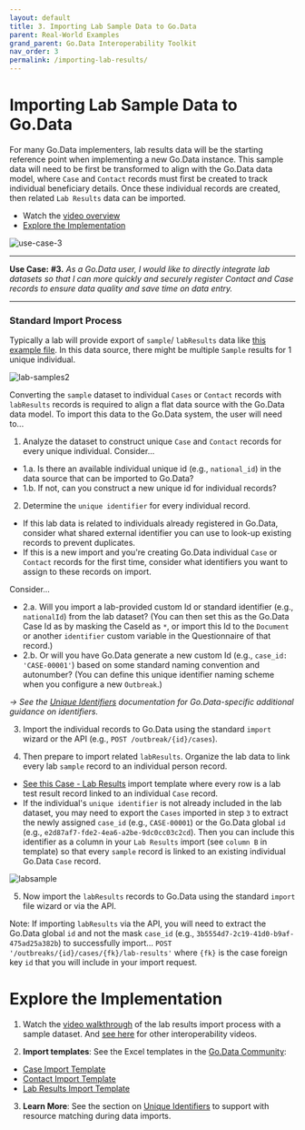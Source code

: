 ```yaml
---
layout: default
title: 3. Importing Lab Sample Data to Go.Data
parent: Real-World Examples
grand_parent: Go.Data Interoperability Toolkit
nav_order: 3
permalink: /importing-lab-results/
---
```

# Importing Lab Sample Data to Go.Data
For many Go.Data implementers, lab results data will be the starting reference point when implementing a new Go.Data instance. This sample data will need to be first be transformed to align with the Go.Data data model, where `Case` and `Contact` records must first be created to track individual beneficiary details. Once these individual records are created, then related `Lab Results` data can be imported. 

- Watch the [video overview](https://sprcdn-assets.sprinklr.com/1652/84761256-ec87-4b94-8b2c-e8ba09a090af-13172065.mp4)
- [Explore the Implementation](#explore-the-implementation)


![use-case-3](../assets/use-case-3.png)

---
**Use Case:**
**#3.** _As a Go.Data user, I would like to directly integrate lab datasets so that I can more quickly and securely register Contact and Case records to ensure data quality and save time on data entry._

---

### Standard Import Process
Typically a lab will provide export of `sample`/ `labResults` data like [this example file](https://sprcdn-assets.sprinklr.com/1652/3b12476b-0d12-4d85-a3f9-c748a69c7856-960273073.xlsx). In this data source, there might be multiple `Sample` results for 1 unique individual. 

![lab-samples2](../assets/lab-samples2.png)

Converting the `sample` dataset to individual `Cases` or `Contact` records with `labResults` records is required to align a flat data source with the Go.Data data model. To import this data to the Go.Data system, the user will need to...

1. Analyze the dataset to construct unique `Case` and `Contact` records for every unique individual. Consider...

* 1.a. Is there an available individual unique id (e.g., `national_id`) in the data source that can be imported to Go.Data? 
* 1.b. If not, can you construct a new unique id for individual records? 

2. Determine the `unique identifier` for every individual record. 
- If this lab data is related to individuals already registered in Go.Data, consider what shared external identifier you can use to look-up existing records to prevent duplicates. 
- If this is a new import and you're creating Go.Data individual `Case` or `Contact` records for the first time, consider what identifiers you want to assign to these records on import. 

Consider...
* 2.a. Will you import a lab-provided custom Id or standard identifier (e.g., `nationalId`) from the lab dataset? (You can then set this as the Go.Data Case Id as by masking the CaseId as `*`, or import this Id to the `Document` or another `identifier` custom variable in the Questionnaire of that record.)
* 2.b. Or will you have Go.Data generate a new custom Id (e.g., `case_id: 'CASE-00001'`) based on some standard naming convention and autonumber? (You can define this unique identifier naming scheme when you configure a new `Outbreak`.)

_→ See the [Unique Identifiers](https://worldhealthorganization.github.io/godata/unique-identifiers/) documentation for Go.Data-specific additional guidance on identifiers._

3. Import the individual records to Go.Data using the standard `import` wizard or the API (e.g., `POST /outbreak/{id}/cases`). 

4. Then prepare to import related `labResults`. Organize the lab data to link every lab `sample` record to an individual person record. 
- [See this Case - Lab Results](https://community-godata.who.int/page/documents) import template where every row is a lab test result record linked to an individual `Case` record. 
- If the individual's `unique identifier` is not already included in the lab dataset, you may need to export the `Cases` imported in step `3` to extract the newly assigned `case_id` (e.g., `CASE-00001`) or the Go.Data global `id` (e.g., `e2d87af7-fde2-4ea6-a2be-9dc0cc03c2cd`). Then you can include this identifier as a column in your `Lab Results` import (see `column B` in template) so that every `sample` record is linked to an existing individual Go.Data `Case` record. 

![labsample](../assets/lab-samples.png)

5. Now import the `labResults` records to Go.Data using the standard `import` file wizard or via the API. 

Note: If importing `labResults` via the API, you will need to extract the Go.Data global `id` and not the mask `case_id` (e.g., `3b5554d7-2c19-41d0-b9af-475ad25a382b`) to successfully import...
`POST '/outbreaks/{id}/cases/{fk}/lab-results'` where `{fk}` is the case foreign key `id` that you will include in your import request. 


# Explore the Implementation
1. Watch the [video walkthrough](https://sprcdn-assets.sprinklr.com/1652/84761256-ec87-4b94-8b2c-e8ba09a090af-13172065.mp4) of the lab results import process with a sample dataset. And [see here](https://community-godata.who.int/topics/interoperability/5fd8ec64f5c77e114e6c6823) for other interoperability videos. 

2. **Import templates**: See the Excel templates in the [Go.Data Community](https://community-godata.who.int/topics/interoperability/5fd8ec64f5c77e114e6c6823): 
- [Case Import Template](https://sprcdn-assets.sprinklr.com/1652/81f8ca3b-85dd-4227-ba38-07a3fd7602dc-1433384782.xlsx)
- [Contact Import Template](https://sprcdn-assets.sprinklr.com/1652/c6e81e6d-a1d7-497e-befe-b4c901771a22-1696387742.xlsx)
- [Lab Results Import Template](https://sprcdn-assets.sprinklr.com/1652/3b12476b-0d12-4d85-a3f9-c748a69c7856-960273073.xlsx)

3. **Learn More**: See the section on [Unique Identifiers](https://worldhealthorganization.github.io/godata/unique-identifiers/) to support with resource matching during data imports. 

